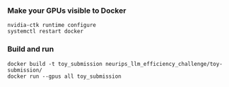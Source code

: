 ### Make your GPUs visible to Docker 
```
nvidia-ctk runtime configure
systemctl restart docker
```

### Build and run 
```
docker build -t toy_submission neurips_llm_efficiency_challenge/toy-submission/
docker run --gpus all toy_submission
```

